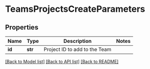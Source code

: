 # TeamsProjectsCreateParameters

## Properties
Name | Type | Description | Notes
------------ | ------------- | ------------- | -------------
**id** | **str** | Project ID to add to the Team | 

[[Back to Model list]](../README.md#documentation-for-models) [[Back to API list]](../README.md#documentation-for-api-endpoints) [[Back to README]](../README.md)


